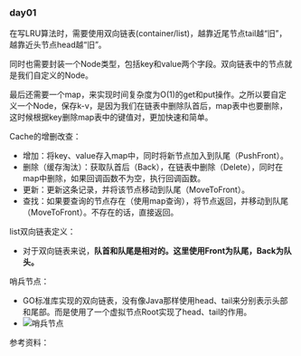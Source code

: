 ### day01

在写LRU算法时，需要使用双向链表(container/list)，越靠近尾节点tail越“旧”，越靠近头节点head越“旧”。

同时也需要封装一个Node类型，包括key和value两个字段。双向链表中的节点就是我们自定义的Node。

最后还需要一个map，来实现时间复杂度为O(1)的get和put操作。之所以要自定义一个Node，保存k-v，是因为我们在链表中删除队首后，map表中也要删除，这时候根据key删除map表中的键值对，更加快速和简单。

Cache的增删改查：

* 增加：将key、value存入map中，同时将新节点加入到队尾（PushFront）。
* 删除（缓存淘汰）：获取队首后（Back），在链表中删除（Delete），同时在map中删除，如果回调函数不为空，执行回调函数。
* 更新：更新这条记录，并将该节点移动到队尾（MoveToFront）。
* 查找：如果要查询的节点存在（使用map查询），将节点返回，并移动到队尾（MoveToFront）。不存在的话，直接返回。

list双向链表定义：

* 对于双向链表来说，**队首和队尾是相对的。这里使用Front为队尾，Back为队头。**

哨兵节点：

* GO标准库实现的双向链表，没有像Java那样使用head、tail来分别表示头部和尾部。而是使用了一个虚拟节点Root实现了head、tail的作用。
* ![哨兵节点](https://richarli.oss-cn-beijing.aliyuncs.com/images/list哨兵节点.png)

参考资料：

[什么是鸭子类型]: https://cloud.tencent.com/developer/article/1849579
[Go 标准库-双向链表 (container/list) 源码解析]: https://blog.csdn.net/eight_eyes/article/details/121068799
[理解Golang中的interface和interface{}]:https://www.cnblogs.com/maji233/p/11178413.html

